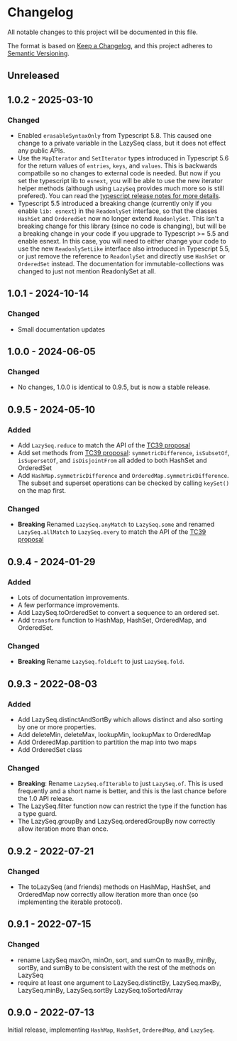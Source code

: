 # Changelog
All notable changes to this project will be documented in this file.

The format is based on [Keep a Changelog](https://keepachangelog.com/en/1.0.0/),
and this project adheres to [Semantic Versioning](https://semver.org/spec/v2.0.0.html).

## Unreleased

## 1.0.2 - 2025-03-10
### Changed
- Enabled `erasableSyntaxOnly` from Typescript 5.8. This caused one change to a private
  variable in the LazySeq class, but it does not effect any public APIs.
- Use the `MapIterator` and `SetIterator` types introduced in Typescript 5.6 for the return values of `entries`, `keys`, and `values`.
  This is backwards compatbile so no changes to external code is needed. But now if you set the typescript lib to `esnext`, you will
  be able to use the new iterator helper methods (although using `LazySeq` provides much more so is still prefered). You can read
  the [typescript release notes for more details](https://www.typescriptlang.org/docs/handbook/release-notes/typescript-5-6.html).
- Typescript 5.5 introduced a breaking change (currently only if you enable `lib: esnext`) in the `ReadonlySet` interface, so that
  the classes `HashSet` and `OrderedSet` now no longer extend `ReadonlySet`. This isn't a breaking change for this library (since no
  code is changing), but will be a breaking change in your code if you upgrade to Typescript >= 5.5 and enable esnext. In this case,
  you will need to either change your code to use the new `ReadonlySetLike` interface also introduced in Typescript 5.5, or just
  remove the reference to `ReadonlySet` and directly use `HashSet` or `OrderedSet` instead. The documentation for immutable-collections
  was changed to just not mention ReadonlySet at all.

## 1.0.1 - 2024-10-14
### Changed
- Small documentation updates

## 1.0.0 - 2024-06-05
### Changed
- No changes, 1.0.0 is identical to 0.9.5, but is now a stable release.

## 0.9.5 - 2024-05-10
### Added
- Add `LazySeq.reduce` to match the API of the
  [TC39 proposal](https://github.com/tc39/proposal-iterator-helpers)
- Add set methods from [TC39 proposal](https://github.com/tc39/proposal-set-methods):
  `symmetricDifference`, `isSubsetOf`, `isSupersetOf`, and `isDisjointFrom` all added to both HashSet and OrderedSet
- Add `HashMap.symmetricDifference` and `OrderedMap.symmetricDifference`. The subset and superset operations can be
  checked by calling `keySet()` on the map first.

### Changed
- **Breaking** Renamed `LazySeq.anyMatch` to `LazySeq.some` and renamed `LazySeq.allMatch` to `LazySeq.every`
  to match the API of the [TC39 proposal](https://github.com/tc39/proposal-iterator-helpers)

## 0.9.4 - 2024-01-29
### Added
- Lots of documentation improvements.
- A few performance improvements.
- Add LazySeq.toOrderedSet to convert a sequence to an ordered set.
- Add `transform` function to HashMap, HashSet, OrderedMap, and OrderedSet.

### Changed
- **Breaking** Rename `LazySeq.foldLeft` to just `LazySeq.fold`.

## 0.9.3 - 2022-08-03
### Added
- Add LazySeq.distinctAndSortBy which allows distinct and also sorting by one or more
  properties.
- Add deleteMin, deleteMax, lookupMin, lookupMax to OrderedMap
- Add OrderedMap.partition to partition the map into two maps
- Add OrderedSet class

### Changed
- **Breaking**: Rename `LazySeq.ofIterable` to just `LazySeq.of`. This is used frequently and a short name
  is better, and this is the last chance before the 1.0 API release.
- The LazySeq.filter function now can restrict the type if the function has a type guard.
- The LazySeq.groupBy and LazySeq.orderedGroupBy now correctly allow iteration more than
  once.

## 0.9.2 - 2022-07-21
### Changed
- The toLazySeq (and friends) methods on HashMap, HashSet, and OrderedMap now correctly
  allow iteration more than once (so implementing the iterable protocol).

## 0.9.1 - 2022-07-15
### Changed
- rename LazySeq maxOn, minOn, sort, and sumOn to maxBy, minBy, sortBy, and sumBy
  to be consistent with the rest of the methods on LazySeq
- require at least one argument to LazySeq.distinctBy, LazySeq.maxBy, LazySeq.minBy,
  LazySeq.sortBy LazySeq.toSortedArray

## 0.9.0 - 2022-07-13
Initial release, implementing `HashMap`, `HashSet`, `OrderedMap`, and `LazySeq`.
